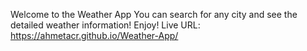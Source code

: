 Welcome to the Weather App
You can search for any city and see the detailed weather information! Enjoy!
Live URL: https://ahmetacr.github.io/Weather-App/

